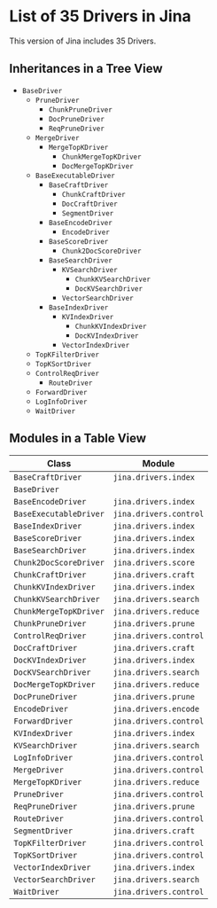 # List of 35 Drivers in Jina

This version of Jina includes 35 Drivers.

## Inheritances in a Tree View
- `BaseDriver`
   - `PruneDriver`
      - `ChunkPruneDriver`
      - `DocPruneDriver`
      - `ReqPruneDriver`
   - `MergeDriver`
      - `MergeTopKDriver`
         - `ChunkMergeTopKDriver`
         - `DocMergeTopKDriver`
   - `BaseExecutableDriver`
      - `BaseCraftDriver`
         - `ChunkCraftDriver`
         - `DocCraftDriver`
         - `SegmentDriver`
      - `BaseEncodeDriver`
         - `EncodeDriver`
      - `BaseScoreDriver`
         - `Chunk2DocScoreDriver`
      - `BaseSearchDriver`
         - `KVSearchDriver`
            - `ChunkKVSearchDriver`
            - `DocKVSearchDriver`
         - `VectorSearchDriver`
      - `BaseIndexDriver`
         - `KVIndexDriver`
            - `ChunkKVIndexDriver`
            - `DocKVIndexDriver`
         - `VectorIndexDriver`
   - `TopKFilterDriver`
   - `TopKSortDriver`
   - `ControlReqDriver`
      - `RouteDriver`
   - `ForwardDriver`
   - `LogInfoDriver`
   - `WaitDriver`

## Modules in a Table View 

| Class | Module |
| --- | --- |
| `BaseCraftDriver` | `jina.drivers.index` |
| `BaseDriver` |   |
| `BaseEncodeDriver` | `jina.drivers.index` |
| `BaseExecutableDriver` | `jina.drivers.control` |
| `BaseIndexDriver` | `jina.drivers.index` |
| `BaseScoreDriver` | `jina.drivers.index` |
| `BaseSearchDriver` | `jina.drivers.index` |
| `Chunk2DocScoreDriver` | `jina.drivers.score` |
| `ChunkCraftDriver` | `jina.drivers.craft` |
| `ChunkKVIndexDriver` | `jina.drivers.index` |
| `ChunkKVSearchDriver` | `jina.drivers.search` |
| `ChunkMergeTopKDriver` | `jina.drivers.reduce` |
| `ChunkPruneDriver` | `jina.drivers.prune` |
| `ControlReqDriver` | `jina.drivers.control` |
| `DocCraftDriver` | `jina.drivers.craft` |
| `DocKVIndexDriver` | `jina.drivers.index` |
| `DocKVSearchDriver` | `jina.drivers.search` |
| `DocMergeTopKDriver` | `jina.drivers.reduce` |
| `DocPruneDriver` | `jina.drivers.prune` |
| `EncodeDriver` | `jina.drivers.encode` |
| `ForwardDriver` | `jina.drivers.control` |
| `KVIndexDriver` | `jina.drivers.index` |
| `KVSearchDriver` | `jina.drivers.search` |
| `LogInfoDriver` | `jina.drivers.control` |
| `MergeDriver` | `jina.drivers.control` |
| `MergeTopKDriver` | `jina.drivers.reduce` |
| `PruneDriver` | `jina.drivers.control` |
| `ReqPruneDriver` | `jina.drivers.prune` |
| `RouteDriver` | `jina.drivers.control` |
| `SegmentDriver` | `jina.drivers.craft` |
| `TopKFilterDriver` | `jina.drivers.control` |
| `TopKSortDriver` | `jina.drivers.control` |
| `VectorIndexDriver` | `jina.drivers.index` |
| `VectorSearchDriver` | `jina.drivers.search` |
| `WaitDriver` | `jina.drivers.control` |